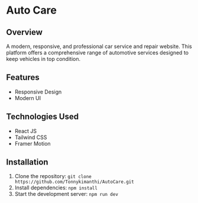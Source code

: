 # **Auto Care**

## Overview

A modern, responsive, and professional car service and repair website. This platform offers a comprehensive range of automotive services designed to keep vehicles in top condition.

## Features

- Responsive Design
- Modern UI

## Technologies Used

- React JS
- Tailwind CSS
- Framer Motion

## Installation

1. Clone the repository:
   `git clone https://github.com/Tonnykimanthi/AutoCare.git`
2. Install dependencies:
   `npm install`
3. Start the development server:
   `npm run dev`
